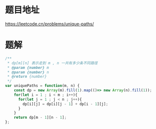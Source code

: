 # 题目地址
https://leetcode.cn/problems/unique-paths/

# 题解
```js
/**
 * dp[m][n] 表示走到 m , n 一共有多少条不同路径
 * @param {number} m
 * @param {number} n
 * @return {number}
 */
var uniquePaths = function(m, n) {
    const dp = new Array(m).fill(1).map(()=> new Array(n).fill(1));
    for(let i = 1 ; i < m ; i++){
      for(let j = 1 ; j < n ; j++){
        dp[i][j] = dp[i][j - 1] + dp[i - 1][j];
      }
    }
    return dp[m - 1][n - 1];
};
```
